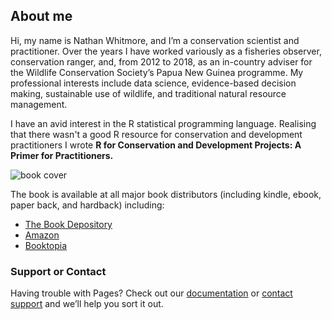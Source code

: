 ## About me 

Hi, my name is Nathan Whitmore, and I’m a conservation scientist and practitioner. Over the years I have worked variously as a fisheries observer, conservation ranger, and, from 2012 to 2018, as an in-country adviser for the Wildlife Conservation Society’s Papua New Guinea programme. My professional interests include data science, evidence-based decision making, sustainable use of wildlife, and traditional natural resource management.

I have an avid interest in the R statistical programming language. Realising that there wasn't a good R resource for conservation and development practitioners I wrote **R for Conservation and Development Projects: A Primer for Practitioners.**

![book cover](https://raw.githubusercontent.com/NathanWhitmore/Reproducible/main/book%20cover.jpg)

The book is available at all major book distributors (including kindle, ebook, paper back, and hardback) including:

- [The Book Depository](https://www.bookdepository.com/R-for-Conservation-Development-Projects-Nathan-Whitmore/9780367205485?ref=grid-view&qid=1611283102040&sr=1-1)
- [Amazon](https://www.amazon.com/Conservation-Development-Projects-Chapman-Hall/dp/0367205483)
- [Booktopia](https://www.booktopia.com.au/r-for-conservation-and-development-projects-nathan-whitmore/book/9780367205485.html)


### Support or Contact

Having trouble with Pages? Check out our [documentation](https://docs.github.com/categories/github-pages-basics/) or [contact support](https://support.github.com/contact) and we’ll help you sort it out.
